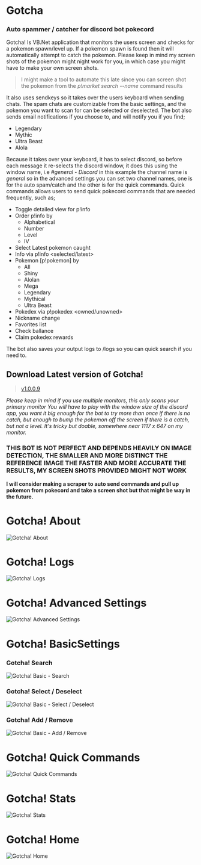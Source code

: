 # Gotcha
### Auto spammer / catcher for discord bot pokecord

Gotcha! Is VB.Net application that monitors the users screen and checks for a pokemon spawn/level up. If a pokemon spawn is found then it will automatically attempt to catch the pokemon. Please keep in mind my screen shots of the pokemon might night work for you, in which case you might have to make your own screen shots.
> I might make a tool to automate this late since you can screen shot the pokemon from the _p!market search --name_ command results

It also uses sendkeys so it takes over the users keyboard when sending chats. The spam chats are customizable from the basic settings, and the pokemon you want to scan for can be selected or deselected. The bot also sends email notifications if you choose to, and will notify you if you find;
* Legendary
* Mythic
* Ultra Beast
* Alola

Because it takes over your keyboard, it has to select discord, so before each message it re-selects the discord window, it does this using the window name, i.e _#general - Discord_ in this example the channel name is _general_ so in the advanced settings you can set two channel names, one is for the auto spam/catch and the other is for the quick commands. Quick commands allows users to send quick pokecord commands that are needed frequently, such as;
* Toggle detailed view for p!info
* Order p!info by
  * Alphabetical
  * Number
  * Level
  * IV
* Select Latest pokemon caught
* Info via p!info <selected/latest>
* Pokemon [p!pokemon] by
  * All
  * Shiny
  * Alolan
  * Mega
  * Legendary
  * Mythical
  * Ultra Beast
* Pokedex via p!pokedex <owned/unowned>
* Nickname change
* Favorites list
* Check ballance
* Claim pokedex rewards
 
 The bot also saves your output logs to /logs so you can quick search if you need to. 
 
## Download Latest version of Gotcha!
>  [v1.0.0.9](https://github.com/Zydratex/Gotcha/releases/tag/1.0.0.9)

_Please keep in mind if you use multiple monitors, this only scans your *primary monitor*_
_You will have to play with the window size of the discord app, you want it big enough for the bot to try more than once if there is no catch, but enough to bump the pokemon off the screen if there is a catch, but not a level. It's tricky but doable, somewhere near 1117 x 647 on my monitor._

### THIS BOT IS NOT PERFECT AND DEPENDS HEAVILY ON IMAGE DETECTION, THE SMALLER AND MORE DISTINCT THE REFERENCE IMAGE THE FASTER AND MORE ACCURATE THE RESULTS, MY SCREEN SHOTS PROVIDED MIGHT NOT WORK ###

**I will consider making a scraper to auto send commands and pull up pokemon from pokecord and take a screen shot but that might be way in the future.**

# Gotcha! About #
![Gotcha! About](https://i.imgur.com/67BwUhu.gif)

# Gotcha! Logs #
![Gotcha! Logs](https://i.imgur.com/6AIvGn9.gif)

# Gotcha! Advanced Settings #
![Gotcha! Advanced Settings](https://imgur.com/BE2BafN.gif)

# Gotcha! BasicSettings #
### Gotcha! Search ###
![Gotcha! Basic - Search](https://imgur.com/nAccCbv.gif)
### Gotcha! Select / Deselect ###
![Gotcha! Basic - Select / Deselect](https://imgur.com/bD2rf7I.gif)
### Gotcha! Add / Remove ###
![Gotcha! Basic - Add / Remove](https://imgur.com/eJ6hDDY.gif)

# Gotcha! Quick Commands #
![Gotcha! Quick Commands](https://imgur.com/LS0ZsJd.gif)

# Gotcha! Stats #
![Gotcha! Stats](https://imgur.com/kdABShB.gif)

# Gotcha! Home #
![Gotcha! Home](https://imgur.com/vlSQMUL.gif)

